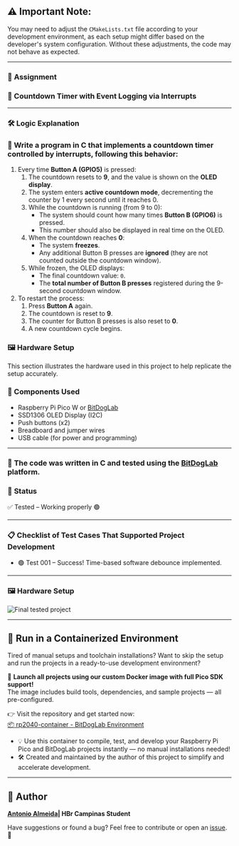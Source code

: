## ⚠️ Important Note:
You may need to adjust the `CMakeLists.txt` file according to your development environment, as each setup might differ based on the developer's system configuration. Without these adjustments, the code may not behave as expected.

---

### 🚀 **Assignment**

### 📌 Countdown Timer with Event Logging via Interrupts

---


### 🛠️ Logic Explanation

### 🎯 Write a program in C that implements a **countdown timer controlled by interrupts**, following this behavior:

1. Every time **Button A (GPIO5)** is pressed:
   1. The countdown resets to **9**, and the value is shown on the **OLED display**.
   2. The system enters **active countdown mode**, decrementing the counter by 1 every second until it reaches 0.
   3. While the countdown is running (from 9 to 0):
      - The system should count how many times **Button B (GPIO6)** is pressed.
      - This number should also be displayed in real time on the OLED.
   4. When the countdown reaches **0**:
      - The system **freezes**.
      - Any additional Button B presses are **ignored** (they are not counted outside the countdown window).
   5. While frozen, the OLED displays:
      - The final countdown value: `0`.
      - The **total number of Button B presses** registered during the 9-second countdown window.
2. To restart the process:
   1. Press **Button A** again.
   2. The countdown is reset to **9**.
   3. The counter for Button B presses is also reset to **0**.
   4. A new countdown cycle begins.

### 🖼️ Hardware Setup

This section illustrates the hardware used in this project to help replicate the setup accurately.

### 🔧 Components Used

- Raspberry Pi Pico W or [BitDogLab](https://github.com/BitDogLab)
- SSD1306 OLED Display (I2C)
- Push buttons (x2)
- Breadboard and jumper wires
- USB cable (for power and programming)

---

### 📝 **The code was written in C and tested using the [BitDogLab](https://github.com/BitDogLab) platform.**

### 🔧 **Status**

✅ Tested – Working properly 🟢

---

### 📋 **Checklist of Test Cases That Supported Project Development**

- 🟢 Test 001 – Success! Time-based software debounce implemented.

---

### 🖼️ Hardware Setup

![Final tested project](./assets/project001.gif)

---

## 🐳 Run in a Containerized Environment

Tired of manual setups and toolchain installations? Want to skip the setup and run the projects in a ready-to-use development environment?

🚀 **Launch all projects using our custom Docker image with full Pico SDK support!**  
The image includes build tools, dependencies, and sample projects — all pre-configured.

👉 Visit the repository and get started now:  
[📦 rp2040-container - BitDogLab Environment](https://github.com/alfecjo/rp2040-container)

- 💡 Use this container to compile, test, and develop your Raspberry Pi Pico and BitDogLab projects instantly — no manual installations needed!
- 🛠️ Created and maintained by the author of this project to simplify and accelerate development.

---

## 👤 Author
**[Antonio Almeida](https://alfecjo.github.io/)| HBr Campinas Student**

Have suggestions or found a bug?
Feel free to contribute or open an [issue](https://github.com/alfecjo/antonio_almeida_embarcatech_HBr_2025/issues). 🚀

